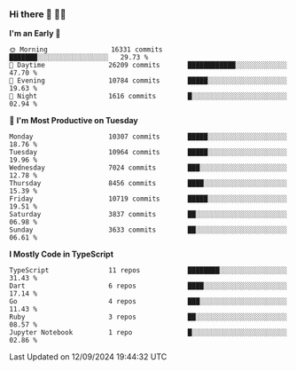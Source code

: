 ### Hi there 👋 🧑‍💻



<!--START_SECTION:waka-->
**I'm an Early 🐤** 

```text
🌞 Morning                16331 commits       ███████░░░░░░░░░░░░░░░░░░   29.73 % 
🌆 Daytime                26209 commits       ████████████░░░░░░░░░░░░░   47.70 % 
🌃 Evening                10784 commits       █████░░░░░░░░░░░░░░░░░░░░   19.63 % 
🌙 Night                  1616 commits        █░░░░░░░░░░░░░░░░░░░░░░░░   02.94 % 
```
📅 **I'm Most Productive on Tuesday** 

```text
Monday                   10307 commits       █████░░░░░░░░░░░░░░░░░░░░   18.76 % 
Tuesday                  10964 commits       █████░░░░░░░░░░░░░░░░░░░░   19.96 % 
Wednesday                7024 commits        ███░░░░░░░░░░░░░░░░░░░░░░   12.78 % 
Thursday                 8456 commits        ████░░░░░░░░░░░░░░░░░░░░░   15.39 % 
Friday                   10719 commits       █████░░░░░░░░░░░░░░░░░░░░   19.51 % 
Saturday                 3837 commits        ██░░░░░░░░░░░░░░░░░░░░░░░   06.98 % 
Sunday                   3633 commits        ██░░░░░░░░░░░░░░░░░░░░░░░   06.61 % 
```


**I Mostly Code in TypeScript** 

```text
TypeScript               11 repos            ████████░░░░░░░░░░░░░░░░░   31.43 % 
Dart                     6 repos             ████░░░░░░░░░░░░░░░░░░░░░   17.14 % 
Go                       4 repos             ███░░░░░░░░░░░░░░░░░░░░░░   11.43 % 
Ruby                     3 repos             ██░░░░░░░░░░░░░░░░░░░░░░░   08.57 % 
Jupyter Notebook         1 repo              █░░░░░░░░░░░░░░░░░░░░░░░░   02.86 % 
```




 Last Updated on 12/09/2024 19:44:32 UTC
<!--END_SECTION:waka-->


